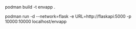 podman build -t envapp .

podman run -d --network=flask -e URL=http://flaskapi:5000 -p 10000:10000 localhost/envapp